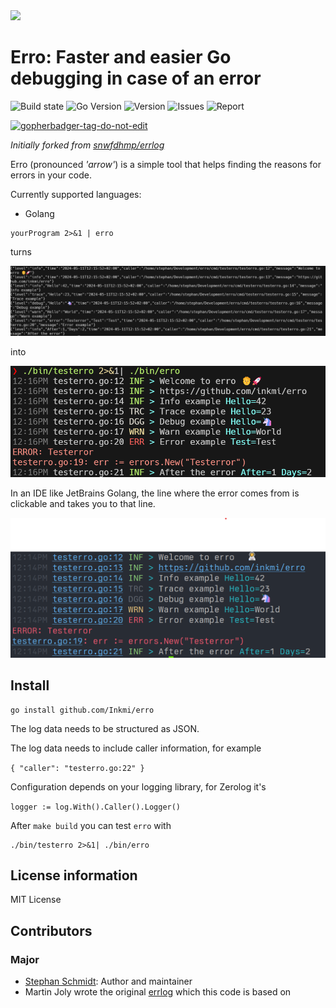 <img src="https://raw.githubusercontent.com/StephanSchmidt/erro/master/ErroLogo.png" width="300">

# Erro: Faster and easier Go debugging in case of an error

![Build state](https://github.com/StephanSchmidt/erro/actions/workflows/test.yml/badge.svg)  ![Go Version](https://img.shields.io/github/go-mod/go-version/StephanSchmidt/erro) ![Version](https://img.shields.io/github/v/tag/StephanSchmidt/erro?include_prereleases)  ![Issues](https://img.shields.io/github/issues/StephanSchmidt/erro) ![Report](https://goreportcard.com/badge/github.com/StephanSchmidt/erro)

<a href='https://github.com/jpoles1/gopherbadger' target='_blank'>![gopherbadger-tag-do-not-edit](https://img.shields.io/badge/Go%20Coverage-79%25-brightgreen.svg?longCache=true&style=flat)</a>

*Initially forked from [snwfdhmp/errlog](https://github.com/snwfdhmp/errlog)*

Erro (pronounced *'arrow'*) is a simple tool that helps finding the reasons for errors in your code.

Currently supported languages:
* Golang

```
yourProgram 2>&1 | erro
```

turns

![Erro example structured log](https://raw.githubusercontent.com/inkmi/erro/master/ErrorStructured.png)

into

![Erro example pipe output](https://raw.githubusercontent.com/inkmi/erro/master/ErroPipe.png)

In an IDE like JetBrains Golang, the line where the error
comes from is clickable and takes you to that line.

![Erro example Jetbrains output](https://raw.githubusercontent.com/inkmi/erro/master/ErroPipeIdea.png)

## Install

```shell
go install github.com/Inkmi/erro
```

The log data needs to be structured as JSON.

The log data needs to include caller information, for example

`{ "caller": "testerro.go:22" }`

Configuration depends on your logging library, for Zerolog it's

`logger := log.With().Caller().Logger()`

After `make build` you can test `erro` with

```shell
./bin/testerro 2>&1| ./bin/erro
```

## License information

MIT License

## Contributors

### Major

- [Stephan Schmidt](https://github.com/StephanSchmidt): Author and maintainer
- Martin Joly wrote the original [errlog](https://github.com/snwfdhmp/errlog) which this code is based on
